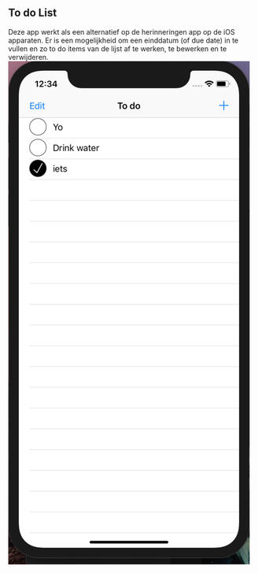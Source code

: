 ## To do List
Deze app werkt als een alternatief op de herinneringen app op de iOS apparaten. Er is een mogelijkheid om een einddatum (of due date) in te vullen en zo to do items van de lijst af te werken, te bewerken en te verwijderen. 
![screenshotweek4](/Doc/week5.png)

